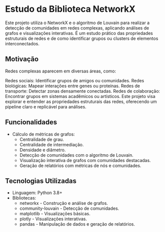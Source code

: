 # Estudo da Biblioteca NetworkX

Este projeto utiliza o NetworkX e o algoritmo de Louvain para realizar a detecção de comunidades em redes complexas, aplicando análises de grafos e visualizações interativas. É um estudo prático das propriedades estruturais de redes e de como identificar grupos ou clusters de elementos interconectados.

## Motivação
Redes complexas aparecem em diversas áreas, como:

Redes sociais: Identificar grupos de amigos ou comunidades.
Redes biológicas: Mapear interações entre genes ou proteínas.
Redes de transporte: Detectar zonas densamente conectadas.
Redes de colaboração: Encontrar grupos em sistemas acadêmicos ou artísticos.
Este projeto visa explorar e entender as propriedades estruturais das redes, oferecendo um pipeline claro e replicável para análises.

## Funcionalidades
- Cálculo de métricas de grafos:
  - Centralidade de grau.
  - Centralidade de intermediação.
  - Densidade e diâmetro.
  - Detecção de comunidades com o algoritmo de Louvain.
  - Visualização interativa de grafos com comunidades destacadas.
  - Geração de relatórios com métricas de nós e comunidades.

## Tecnologias Utilizadas
- Linguagem: Python 3.8+
- Bibliotecas:
    - networkx - Construção e análise de grafos.
    - community-louvain - Detecção de comunidades.
    - matplotlib - Visualizações básicas.
    - plotly - Visualizações interativas.
    - pandas - Manipulação de dados e geração de relatórios.
